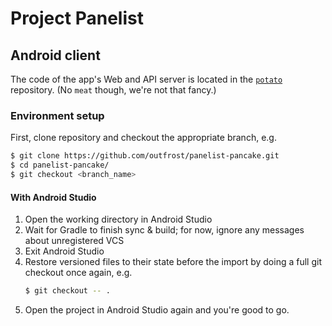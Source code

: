 # Project Panelist
## Android client

The code of the app's Web and API server is located in the [`potato`](https://github.com/outfrost/panelist-potato) repository. (No `meat` though, we're not that fancy.)

### Environment setup

First, clone repository and checkout the appropriate branch, e.g.

```sh
$ git clone https://github.com/outfrost/panelist-pancake.git
$ cd panelist-pancake/
$ git checkout <branch_name>
```

#### With Android Studio

1. Open the working directory in Android Studio
1. Wait for Gradle to finish sync & build; for now, ignore any messages about unregistered VCS
1. Exit Android Studio
1. Restore versioned files to their state before the import by doing a full git checkout once again, e.g.
	```sh
	$ git checkout -- .
	```
1. Open the project in Android Studio again and you're good to go.
